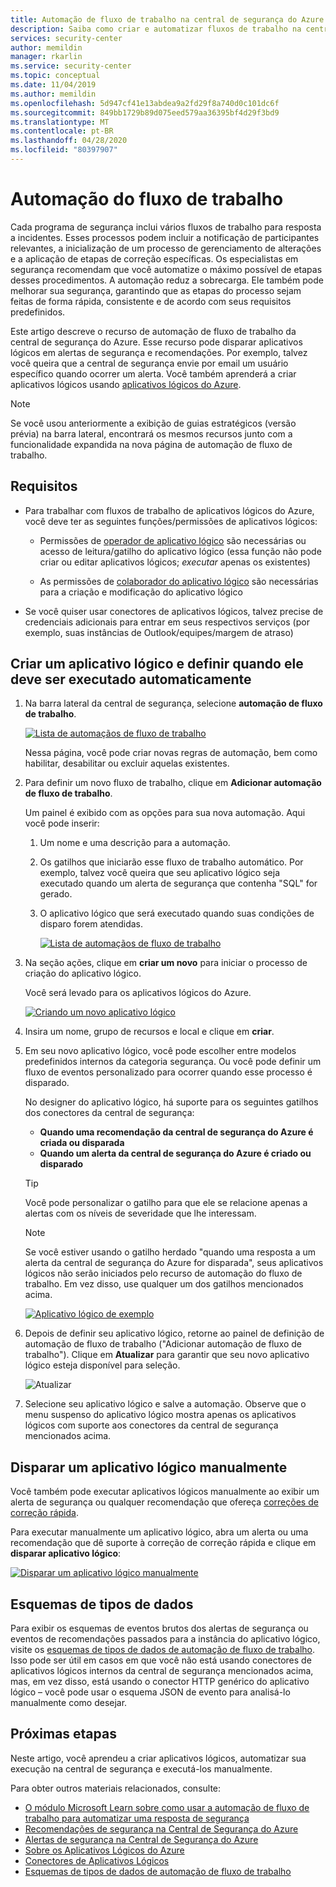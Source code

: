 ```yaml
---
title: Automação de fluxo de trabalho na central de segurança do Azure | Microsoft Docs
description: Saiba como criar e automatizar fluxos de trabalho na central de segurança do Azure
services: security-center
author: memildin
manager: rkarlin
ms.service: security-center
ms.topic: conceptual
ms.date: 11/04/2019
ms.author: memildin
ms.openlocfilehash: 5d947cf41e13abdea9a2fd29f8a740d0c101dc6f
ms.sourcegitcommit: 849bb1729b89d075eed579aa36395bf4d29f3bd9
ms.translationtype: MT
ms.contentlocale: pt-BR
ms.lasthandoff: 04/28/2020
ms.locfileid: "80397907"
---
```

# <a name="workflow-automation"></a>Automação do fluxo de trabalho

Cada programa de segurança inclui vários fluxos de trabalho para resposta a incidentes. Esses processos podem incluir a notificação de participantes relevantes, a inicialização de um processo de gerenciamento de alterações e a aplicação de etapas de correção específicas. Os especialistas em segurança recomendam que você automatize o máximo possível de etapas desses procedimentos. A automação reduz a sobrecarga. Ele também pode melhorar sua segurança, garantindo que as etapas do processo sejam feitas de forma rápida, consistente e de acordo com seus requisitos predefinidos.

Este artigo descreve o recurso de automação de fluxo de trabalho da central de segurança do Azure. Esse recurso pode disparar aplicativos lógicos em alertas de segurança e recomendações. Por exemplo, talvez você queira que a central de segurança envie por email um usuário específico quando ocorrer um alerta. Você também aprenderá a criar aplicativos lógicos usando [aplicativos lógicos do Azure](https://docs.microsoft.com/azure/logic-apps/logic-apps-overview).

> [!NOTE]
> Se você usou anteriormente a exibição de guias estratégicos (versão prévia) na barra lateral, encontrará os mesmos recursos junto com a funcionalidade expandida na nova página de automação de fluxo de trabalho.


## <a name="requirements"></a>Requisitos

* Para trabalhar com fluxos de trabalho de aplicativos lógicos do Azure, você deve ter as seguintes funções/permissões de aplicativos lógicos:

    * Permissões de [operador de aplicativo lógico](https://docs.microsoft.com/azure/role-based-access-control/built-in-roles#logic-app-operator) são necessárias ou acesso de leitura/gatilho do aplicativo lógico (essa função não pode criar ou editar aplicativos lógicos; *executar* apenas os existentes)

    * As permissões de [colaborador do aplicativo lógico](https://docs.microsoft.com/azure/role-based-access-control/built-in-roles#logic-app-contributor) são necessárias para a criação e modificação do aplicativo lógico

* Se você quiser usar conectores de aplicativos lógicos, talvez precise de credenciais adicionais para entrar em seus respectivos serviços (por exemplo, suas instâncias de Outlook/equipes/margem de atraso)


## <a name="create-a-logic-app-and-define-when-it-should-automatically-run"></a>Criar um aplicativo lógico e definir quando ele deve ser executado automaticamente 

1. Na barra lateral da central de segurança, selecione **automação de fluxo de trabalho**.

    [![Lista de automaçãos de fluxo de trabalho](media/workflow-automation/list-of-workflow-automations.png)](media/workflow-automation/list-of-workflow-automations.png#lightbox)

    Nessa página, você pode criar novas regras de automação, bem como habilitar, desabilitar ou excluir aquelas existentes.  
1. Para definir um novo fluxo de trabalho, clique em **Adicionar automação de fluxo de trabalho**. 

    Um painel é exibido com as opções para sua nova automação. Aqui você pode inserir:
    1. Um nome e uma descrição para a automação.
    1. Os gatilhos que iniciarão esse fluxo de trabalho automático. Por exemplo, talvez você queira que seu aplicativo lógico seja executado quando um alerta de segurança que contenha "SQL" for gerado.
    1. O aplicativo lógico que será executado quando suas condições de disparo forem atendidas. 

        [![Lista de automaçãos de fluxo de trabalho](media/workflow-automation/add-workflow.png)](media/workflow-automation/add-workflow.png#lightbox)

1. Na seção ações, clique em **criar um novo** para iniciar o processo de criação do aplicativo lógico.

    Você será levado para os aplicativos lógicos do Azure.

    [![Criando um novo aplicativo lógico](media/workflow-automation/logic-apps-create-new.png)](media/workflow-automation/logic-apps-create-new.png#lightbox)

1. Insira um nome, grupo de recursos e local e clique em **criar**.

1. Em seu novo aplicativo lógico, você pode escolher entre modelos predefinidos internos da categoria segurança. Ou você pode definir um fluxo de eventos personalizado para ocorrer quando esse processo é disparado.

    No designer do aplicativo lógico, há suporte para os seguintes gatilhos dos conectores da central de segurança:

    * **Quando uma recomendação da central de segurança do Azure é criada ou disparada**
    * **Quando um alerta da central de segurança do Azure é criado ou disparado** 
    
    > [!TIP]
    > Você pode personalizar o gatilho para que ele se relacione apenas a alertas com os níveis de severidade que lhe interessam.
    
    > [!NOTE]
    > Se você estiver usando o gatilho herdado "quando uma resposta a um alerta da central de segurança do Azure for disparada", seus aplicativos lógicos não serão iniciados pelo recurso de automação do fluxo de trabalho. Em vez disso, use qualquer um dos gatilhos mencionados acima. 

    [![Aplicativo lógico de exemplo](media/workflow-automation/sample-logic-app.png)](media/workflow-automation/sample-logic-app.png#lightbox)

1. Depois de definir seu aplicativo lógico, retorne ao painel de definição de automação de fluxo de trabalho ("Adicionar automação de fluxo de trabalho"). Clique em **Atualizar** para garantir que seu novo aplicativo lógico esteja disponível para seleção.

    ![Atualizar](media/workflow-automation/refresh-the-list-of-logic-apps.png)

1. Selecione seu aplicativo lógico e salve a automação. Observe que o menu suspenso do aplicativo lógico mostra apenas os aplicativos lógicos com suporte aos conectores da central de segurança mencionados acima.


## <a name="manually-trigger-a-logic-app"></a>Disparar um aplicativo lógico manualmente

Você também pode executar aplicativos lógicos manualmente ao exibir um alerta de segurança ou qualquer recomendação que ofereça [correções de correção rápida](https://docs.microsoft.com/azure/security-center/security-center-remediate-recommendations#quick-fix-remediation).

Para executar manualmente um aplicativo lógico, abra um alerta ou uma recomendação que dê suporte à correção de correção rápida e clique em **disparar aplicativo lógico**:

[![Disparar um aplicativo lógico manualmente](media/workflow-automation/manually-trigger-logic-app.png)](media/workflow-automation/manually-trigger-logic-app.png#lightbox)

## <a name="data-types-schemas"></a>Esquemas de tipos de dados

Para exibir os esquemas de eventos brutos dos alertas de segurança ou eventos de recomendações passados para a instância do aplicativo lógico, visite os [esquemas de tipos de dados de automação de fluxo de trabalho](https://aka.ms/ASCAutomationSchemas). Isso pode ser útil em casos em que você não está usando conectores de aplicativos lógicos internos da central de segurança mencionados acima, mas, em vez disso, está usando o conector HTTP genérico do aplicativo lógico – você pode usar o esquema JSON de evento para analisá-lo manualmente como desejar.

## <a name="next-steps"></a>Próximas etapas

Neste artigo, você aprendeu a criar aplicativos lógicos, automatizar sua execução na central de segurança e executá-los manualmente. 

Para obter outros materiais relacionados, consulte: 

- [O módulo Microsoft Learn sobre como usar a automação de fluxo de trabalho para automatizar uma resposta de segurança](https://docs.microsoft.com/learn/modules/resolve-threats-with-azure-security-center/)
- [Recomendações de segurança na Central de Segurança do Azure](security-center-recommendations.md)
- [Alertas de segurança na Central de Segurança do Azure](security-center-alerts-overview.md)
- [Sobre os Aplicativos Lógicos do Azure](https://docs.microsoft.com/azure/logic-apps/logic-apps-overview)
- [Conectores de Aplicativos Lógicos](https://docs.microsoft.com/connectors/)
- [Esquemas de tipos de dados de automação de fluxo de trabalho](https://aka.ms/ASCAutomationSchemas)
